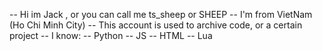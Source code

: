 -- Hi im Jack , or you can call me ts_sheep or SHEEP
-- I'm from VietNam (Ho Chi Minh City)
-- This account is used to archive code, or a certain project
-- I know:
-- Python
-- JS
-- HTML
-- Lua
